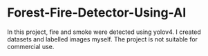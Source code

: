 # Forest-Fire-Detector-Using-AI
In this project, fire and smoke were detected using yolov4. I created datasets and labelled images myself. The project is not suitable for commercial use.
